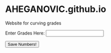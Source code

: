 # AHEGANOVIC.github.io
Website for curving grades

<html>
<head>
    <label for="Name">Enter Grades Here:</label>
    <input type="text" id="grades:" name="grade">
</head>

<button id="pythonButton" type="button">Save Numbers!</button>
<script>
    document.getElementById("pythonButton").addEventListener("click", getinput() {
        fetch('http://127.0.0.1:5000', {
            method: 'GET',
        })
        .then(response => response.json())
        .then(data => {
            console.log(data);
        })
        .catch(error => {
            console.error('Error:', error);
        });
    });
</script>












